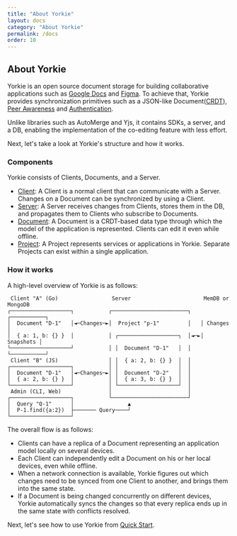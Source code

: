 ```yaml
---
title: "About Yorkie"
layout: docs
category: "About Yorkie"
permalink: /docs
order: 10
---
```


## About Yorkie

Yorkie is an open source document storage for building collaborative applications such as [Google Docs](https://docs.google.com/) and [Figma](https://www.figma.com/). To achieve that, Yorkie provides synchronization primitives such as a JSON-like Document([CRDT](https://crdt.tech/)), [Peer Awareness](/docs/peer-awareness) and [Authentication](/docs/auth-webhook).

Unlike libraries such as AutoMerge and Yjs, it contains SDKs, a server, and a DB, enabling the implementation of the co-editing feature with less effort.

Next, let's take a look at Yorkie's structure and how it works.

### Components

Yorkie consists of Clients, Documents, and a Server.

- [Client](/docs/js-sdk#client): A Client is a normal client that can communicate with a Server. Changes on a Document can be synchronized by using a Client.
- [Server](/docs/server): A Server receives changes from Clients, stores them in the DB, and propagates them to Clients who subscribe to Documents.
- [Document](/docs/js-sdk#document): A Document is a CRDT-based data type through which the model of the application is represented. Clients can edit it even while offline.
- [Project](/docs/project): A Project represents services or applications in Yorkie. Separate Projects can exist within a single application.

### How it works

A high-level overview of Yorkie is as follows:

```
 Client "A" (Go)                 Server                       MemDB or MongoDB
┌───────────────────┐           ┌────────────────────────┐   ┌───────────┐
│  Document "D-1"   │◄─Changes─►│  Project "p-1"         │   │ Changes   │
│  { a: 1, b: {} }  │           │ ┌───────────────────┐  │◄─►│ Snapshots │
└───────────────────┘           │ │  Document "D-1"   │  │   └───────────┘
 Client "B" (JS)                │ │  { a: 2, b: {} }  │  │
┌───────────────────┐           │ │                   │  │
│  Document "D-1"   │◄─Changes─►│ │  Document "D-2"   │  │
│  { a: 2, b: {} }  │           │ │  { a: 3, b: {} }  │  │
└───────────────────┘           │ └───────────────────┘  │
 Admin (CLI, Web)               │                        │
┌───────────────────┐           └────────────────────────┘
│  Query "Q-1"      │                 ▲
│  P-1.find({a:2})  ├─────── Query────┘
└───────────────────┘
```

The overall flow is as follows:

 - Clients can have a replica of a Document representing an application model locally on several devices.
 - Each Client can independently edit a Document on his or her local devices, even while offline.
 - When a network connection is available, Yorkie figures out which changes need to be synced from one Client to another, and brings them into the same state.
 - If a Document is being changed concurrently on different devices, Yorkie automatically syncs the changes so that every replica ends up in the same state with conflicts resolved.

Next, let's see how to use Yorkie from [Quick Start](/docs/quick-start).
